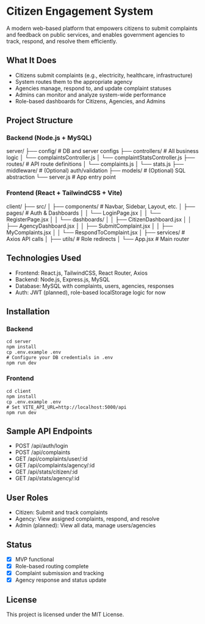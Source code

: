 # Citizen Engagement System

A modern web-based platform that empowers citizens to submit complaints and feedback on public services, and enables government agencies to track, respond, and resolve them efficiently.

## What It Does

- Citizens submit complaints (e.g., electricity, healthcare, infrastructure)
- System routes them to the appropriate agency
- Agencies manage, respond to, and update complaint statuses
- Admins can monitor and analyze system-wide performance
- Role-based dashboards for Citizens, Agencies, and Admins

## Project Structure

### Backend (Node.js + MySQL)
server/
├── config/              # DB and server configs
├── controllers/         # All business logic
│   └── complaintsController.js
│   └── complaintStatsController.js
├── routes/              # API route definitions
│   └── complaints.js
│   └── stats.js
├── middleware/          # (Optional) auth/validation
├── models/              # (Optional) SQL abstraction
└── server.js            # App entry point

### Frontend (React + TailwindCSS + Vite)
client/
├── src/
│   ├── components/      # Navbar, Sidebar, Layout, etc.
│   ├── pages/           # Auth & Dashboards
│   │   └── LoginPage.jsx
│   │   └── RegisterPage.jsx
│   │   └── dashboards/
│   │       ├── CitizenDashboard.jsx
│   │       ├── AgencyDashboard.jsx
│   │       ├── SubmitComplaint.jsx
│   │       ├── MyComplaints.jsx
│   │       └── RespondToComplaint.jsx
│   ├── services/        # Axios API calls
│   ├── utils/           # Role redirects
│   └── App.jsx          # Main router

## Technologies Used

- Frontend: React.js, TailwindCSS, React Router, Axios
- Backend: Node.js, Express.js, MySQL
- Database: MySQL with complaints, users, agencies, responses
- Auth: JWT (planned), role-based localStorage logic for now

## Installation

### Backend

```
cd server
npm install
cp .env.example .env
# Configure your DB credentials in .env
npm run dev
```

### Frontend

```
cd client
npm install
cp .env.example .env
# Set VITE_API_URL=http://localhost:5000/api
npm run dev
```

## Sample API Endpoints

- POST /api/auth/login
- POST /api/complaints
- GET /api/complaints/user/:id
- GET /api/complaints/agency/:id
- GET /api/stats/citizen/:id
- GET /api/stats/agency/:id

## User Roles

- Citizen: Submit and track complaints
- Agency: View assigned complaints, respond, and resolve
- Admin (planned): View all data, manage users/agencies

## Status

- [x] MVP functional
- [x] Role-based routing complete
- [x] Complaint submission and tracking
- [x] Agency response and status update

## License

This project is licensed under the MIT License.